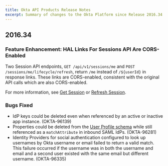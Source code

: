 ```yaml
---
title: Okta API Products Release Notes
excerpt: Summary of changes to the Okta Platform since Release 2016.34
---
```


## 2016.34

### Feature Enhancement: HAL Links For Sessions API Are CORS-Enabled

Two Session API endpoints, `GET /api/v1/sessions/me` and `POST /sessions/me/lifecycle/refresh`, return `/me` instead of `/${userId}` in response links.
These links are CORS-enabled, consistent with the original API calls which are also CORS-enabled.

For more information, see [Get Session](/docs/api/resources/sessions/#get-session) or [Refresh Session](/docs/api/resources/sessions/#refresh-session).<!-- OKTA-98961 -->

### Bugs Fixed

* IdP keys could be deleted even when referenced by an active or inactive app instance. (OKTA-96139)
* Properties could be deleted from the [User Profile schema](/docs/api/resources/schemas/#remove-property-from-user-profile-schema)
while still referenced as a `matchAttribute` in inbound SAML IdPs. (OKTA-96281)
* Identity Providers for social authentication configured to look up usernames by Okta username or email failed to return a valid match.
This failure occurred if the username was in both the username and email and a second user existed with the same email but different username. (OKTA-96335)
